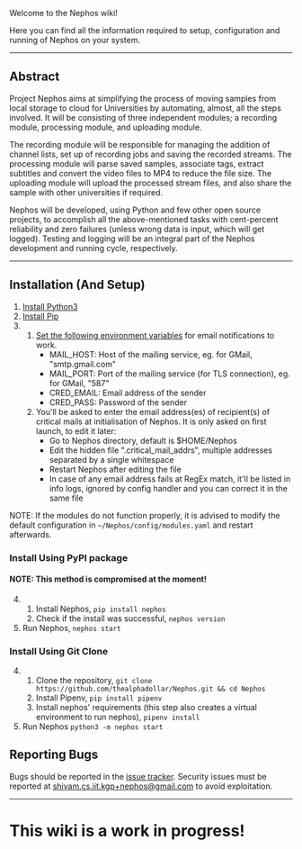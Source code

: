 Welcome to the Nephos wiki!

Here you can find all the information required to setup, configuration and running of Nephos on your system.
***
## Abstract
Project Nephos aims at simplifying the process of moving samples from local storage to cloud for Universities by automating, almost, all the steps involved. It will be consisting of three independent modules; a recording module, processing module, and uploading module.

The recording module will be responsible for managing the addition of channel lists, set up of recording jobs and saving the recorded streams. The processing module will parse saved samples, associate tags, extract subtitles and convert the video files to MP4 to reduce the file size. The uploading module will upload the processed stream files, and also share the sample with other universities if required.

Nephos will be developed, using Python and few other open source projects, to accomplish all the above-mentioned tasks with cent-percent reliability and zero failures (unless wrong data is input, which will get logged). Testing and logging will be an integral part of the Nephos development and running cycle, respectively.
***
## Installation (And Setup)
1.  [Install Python3](https://kerneltalks.com/tools/install-python-3-on-linux-redhat-centos-ubuntu/)<br/>
2.  [Install Pip](https://www.tecmint.com/install-pip-in-linux/)<br/>
3. 1) [Set the following environment variables](https://www.digitalocean.com/community/tutorials/how-to-read-and-set-environmental-and-shell-variables-on-a-linux-vps) for email notifications to work.
        - MAIL_HOST: Host of the mailing service, eg. for GMail, "smtp.gmail.com"
        - MAIL_PORT: Port of the mailing service (for TLS connection), eg. for GMail, "587" 
        - CRED_EMAIL: Email address of the sender
        - CRED_PASS: Password of the sender<br/>
   2) You'll be asked to enter the email address(es) of recipient(s) of critical mails
at initialisation of Nephos. It is only asked on first launch, to edit it
later:
        - Go to Nephos directory, default is $HOME/Nephos
        - Edit the hidden file ".critical_mail_addrs", multiple addresses separated by
  a single whitespace
        - Restart Nephos after editing the file
        - In case of any email address fails at RegEx match, it'll be listed in info
  logs, ignored by config handler and you can correct it in the same file

NOTE: If the modules do not function properly, it is advised to modify the default configuration in `~/Nephos/config/modules.yaml` and restart afterwards.

### Install Using PyPI package
#### NOTE: This method is compromised at the moment!
4. 1) Install Nephos, `pip install nephos`<br/>
   2) Check if the install was successful, `nephos version`<br/>
5. Run Nephos, `nephos start`
### Install Using Git Clone
4. 1) Clone the repository, `git clone https://github.com/thealphadollar/Nephos.git && cd Nephos`<br/>
   2) Install Pipenv, `pip install pipenv`<br/>
   3) Install nephos' requirements (this step also creates a virtual environment to run nephos), `pipenv install`
5. Run Nephos `python3 -m nephos start`

## Reporting Bugs
Bugs should be reported in the [issue tracker](https://github.com/thealphadollar/Nephos/issues). Security issues must be reported at shivam.cs.iit.kgp+nephos@gmail.com to avoid exploitation.
***
# **This wiki is a work in progress!**

